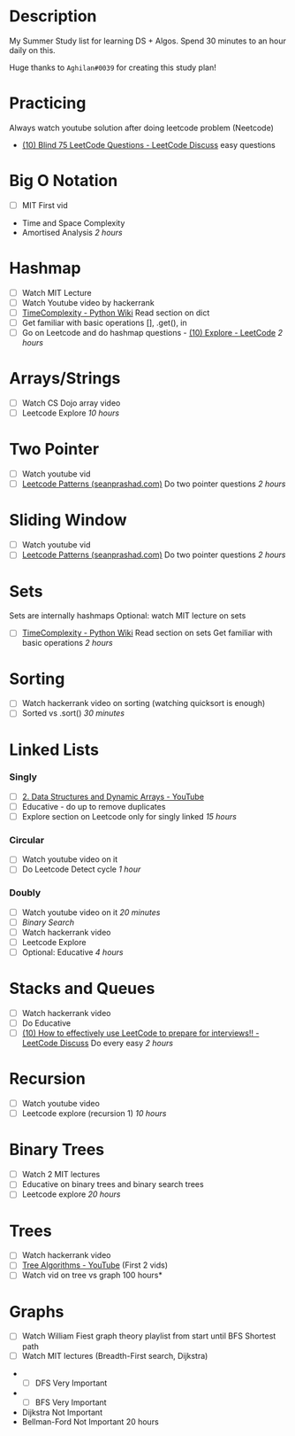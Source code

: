 # Description

My Summer Study list for learning DS + Algos. Spend 30 minutes to an hour daily on this.

Huge thanks to `Aghilan#0039` for creating this study plan!

# Practicing
Always watch youtube solution after doing leetcode problem (Neetcode)
- [(10) Blind 75 LeetCode Questions - LeetCode Discuss](https://leetcode.com/discuss/general-discussion/460599/blind-75-leetcode-questions) easy questions


# Big O Notation
- [ ] MIT First vid
- Time and Space Complexity
- Amortised Analysis
*2 hours*

# Hashmap
- [ ] Watch MIT Lecture
- [ ] Watch Youtube video by hackerrank
- [ ] [TimeComplexity - Python Wiki](https://wiki.python.org/moin/TimeComplexity) Read section on dict
- [ ] Get familiar with basic operations [], .get(), in
- [ ] Go on Leetcode and do hashmap questions - [(10) Explore - LeetCode](https://leetcode.com/explore/learn/card/hash-table/) 
*2 hours*

# Arrays/Strings
- [ ] Watch CS Dojo array video
- [ ] Leetcode Explore
*10 hours*

# Two Pointer
- [ ] Watch youtube vid
- [ ] [Leetcode Patterns (seanprashad.com)](https://seanprashad.com/leetcode-patterns/) Do two pointer questions
*2 hours*

# Sliding Window
- [ ] Watch youtube vid
- [ ] [Leetcode Patterns (seanprashad.com)](https://seanprashad.com/leetcode-patterns/) Do two pointer questions
*2 hours*

# Sets
Sets are internally hashmaps
Optional: watch MIT lecture on sets
- [ ] [TimeComplexity - Python Wiki](https://wiki.python.org/moin/TimeComplexity) Read section on sets
Get familiar with basic operations
*2 hours*

# Sorting
- [ ] Watch hackerrank video on sorting (watching quicksort is enough)
- [ ] Sorted vs .sort()
*30 minutes*

# Linked Lists
### Singly
- [ ] [2. Data Structures and Dynamic Arrays - YouTube](https://www.youtube.com/watch?v=CHhwJjR0mZA&list=PLUl4u3cNGP63EdVPNLG3ToM6LaEUuStEY&index=2&ab_channel=MITOpenCourseWare) 
- [ ] Educative - do up to remove duplicates
- [ ] Explore section on Leetcode only for singly linked
*15 hours*

### Circular
- [ ] Watch youtube video on it
- [ ] Do Leetcode Detect cycle
*1 hour*

### Doubly
- [ ] Watch youtube video on it
*20 minutes*
- [ ] *Binary Search*
- [ ] Watch hackerrank video
- [ ] Leetcode Explore
- [ ] Optional: Educative
*4 hours*

# Stacks and Queues
- [ ] Watch hackerrank video
- [ ] Do Educative
- [ ] [(10) How to effectively use LeetCode to prepare for interviews!! - LeetCode Discuss](https://leetcode.com/discuss/career/449135/how-to-effectively-use-leetcode-to-prepare-for-interviews)  Do every easy
*2 hours*

# Recursion
- [ ] Watch youtube video
- [ ] Leetcode explore (recursion 1)
*10 hours*

# Binary Trees
- [ ] Watch 2 MIT lectures
- [ ] Educative on binary trees and binary search trees
- [ ] Leetcode explore
*20 hours*

# Trees
- [ ] Watch hackerrank video
- [ ] [Tree Algorithms - YouTube](https://www.youtube.com/playlist?list=PLDV1Zeh2NRsDfGc8rbQ0_58oEZQVtvoIc) (First 2 vids)
- [ ] Watch vid on tree vs graph
100 hours*

# Graphs
- [ ] Watch William Fiest graph theory playlist from start until BFS Shortest path
- [ ] Watch MIT lectures (Breadth-First search, Dijkstra)
- - [ ] DFS Very Important
- - [ ] BFS Very Important
- Dijkstra Not Important
- Bellman-Ford Not Important
20 hours
